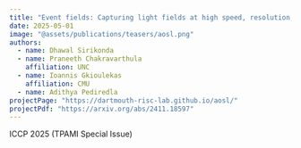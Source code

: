 ```yaml
---
title: "Event fields: Capturing light fields at high speed, resolution, and dynamic range"
date: 2025-05-01
image: "@assets/publications/teasers/aosl.png"
authors:
  - name: Dhawal Sirikonda
  - name: Praneeth Chakravarthula
    affiliation: UNC
  - name: Ioannis Gkioulekas
    affiliation: CMU
  - name: Adithya Pediredla
projectPage: "https://dartmouth-risc-lab.github.io/aosl/"
projectPdf: "https://arxiv.org/abs/2411.18597"
---
```


ICCP 2025 (TPAMI Special Issue)